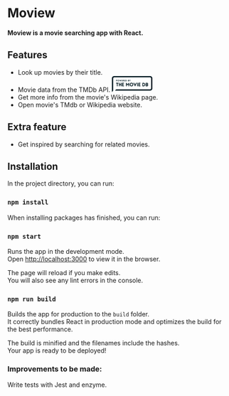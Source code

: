 # Moview

__Moview is a movie searching app with React.__

## Features
- Look up movies by their title. 
- Movie data from the TMDb API. ![tmdb logo](/src/assets/tmdb-logo-rectangle-blue.png)
- Get more info from the movie's Wikipedia page.
- Open movie's TMdb or Wikipedia website.

## Extra feature
- Get inspired by searching for related movies.

## Installation

In the project directory, you can run:

### `npm install`

When installing packages has finished, you can run:

### `npm start`

Runs the app in the development mode.<br>
Open [http://localhost:3000](http://localhost:3000) to view it in the browser.

The page will reload if you make edits.<br>
You will also see any lint errors in the console.

### `npm run build`

Builds the app for production to the `build` folder.<br>
It correctly bundles React in production mode and optimizes the build for the best performance.

The build is minified and the filenames include the hashes.<br>
Your app is ready to be deployed!

### Improvements to be made:
Write tests with Jest and enzyme.
